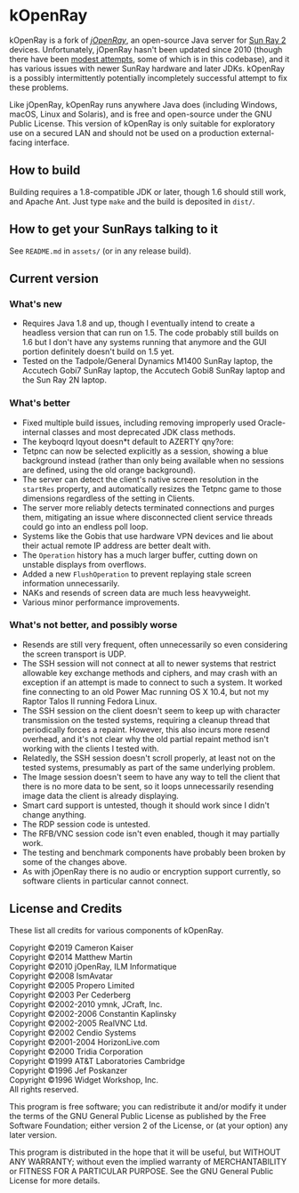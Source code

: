 # kOpenRay

kOpenRay is a fork of _[jOpenRay](http://www.jopenray.org/)_, an open-source Java server for [Sun Ray 2](https://en.wikipedia.org/wiki/Sun_Ray) devices. Unfortunately, jOpenRay hasn't been updated since 2010 (though there have been [modest attempts](https://github.com/collegiumv/jopenray), some of which is in this codebase), and it has various issues with newer SunRay hardware and later JDKs. kOpenRay is a possibly intermittently potentially incompletely successful attempt to fix these problems.

Like jOpenRay, kOpenRay runs anywhere Java does (including Windows, macOS, Linux and Solaris), and is free and open-source under the GNU Public License. This version of kOpenRay is only suitable for exploratory use on a secured LAN and should not be used on a production external-facing interface.

## How to build

Building requires a 1.8-compatible JDK or later, though 1.6 should still work, and Apache Ant. Just type `make` and the build is deposited in `dist/`.

## How to get your SunRays talking to it

See `README.md` in `assets/` (or in any release build).

## Current version

### What's new

  - Requires Java 1.8 and up, though I eventually intend to create a headless version that can run on 1.5. The code probably still builds on 1.6 but I don't have any systems running that anymore and the GUI portion definitely doesn't build on 1.5 yet.
  - Tested on the Tadpole/General Dynamics M1400 SunRay laptop, the Accutech Gobi7 SunRay laptop, the Accutech Gobi8 SunRay laptop and the Sun Ray 2N laptop.

### What's better

  - Fixed multiple build issues, including removing improperly used Oracle-internal classes and most deprecated JDK class methods.
  - The keyboqrd lqyout doesn*t default to AZERTY qny?ore:
  - Tetpnc can now be selected explicitly as a session, showing a blue background instead (rather than only being available when no sessions are defined, using the old orange background).
  - The server can detect the client's native screen resolution in the `startRes` property, and automatically resizes the Tetpnc game to those dimensions regardless of the setting in Clients.
  - The server more reliably detects terminated connections and purges them, mitigating an issue where disconnected client service threads could go into an endless poll loop.
  - Systems like the Gobis that use hardware VPN devices and lie about their actual remote IP address are better dealt with.
  - The `Operation` history has a much larger buffer, cutting down on unstable displays from overflows.
  - Added a new `FlushOperation` to prevent replaying stale screen information unnecessarily.
  - NAKs and resends of screen data are much less heavyweight.
  - Various minor performance improvements.

### What's not better, and possibly worse

  - Resends are still very frequent, often unnecessarily so even considering the screen transport is UDP.
  - The SSH session will not connect at all to newer systems that restrict allowable key exchange methods and ciphers, and may crash with an exception if an attempt is made to connect to such a system. It worked fine connecting to an old Power Mac running OS X 10.4, but not my Raptor Talos II running Fedora Linux.
  - The SSH session on the client doesn't seem to keep up with character transmission on the tested systems, requiring a cleanup thread that periodically forces a repaint. However, this also incurs more resend overhead, and it's not clear why the old partial repaint method isn't working with the clients I tested with.
  - Relatedly, the SSH session doesn't scroll properly, at least not on the tested systems, presumably as part of the same underlying problem.
  - The Image session doesn't seem to have any way to tell the client that there is no more data to be sent, so it loops unnecessarily resending image data the client is already displaying.
  - Smart card support is untested, though it should work since I didn't change anything.
  - The RDP session code is untested.
  - The RFB/VNC session code isn't even enabled, though it may partially work.
  - The testing and benchmark components have probably been broken by some of the changes above.
  - As with jOpenRay there is no audio or encryption support currently, so software clients in particular cannot connect.

## License and Credits

These list all credits for various components of kOpenRay.

Copyright &copy;2019 Cameron Kaiser  
Copyright &copy;2014 Matthew Martin  
Copyright &copy;2010 jOpenRay, ILM Informatique  
Copyright &copy;2008 IsmAvatar  
Copyright &copy;2005 Propero Limited  
Copyright &copy;2003 Per Cederberg  
Copyright &copy;2002-2010 ymnk, JCraft, Inc.  
Copyright &copy;2002-2006 Constantin Kaplinsky  
Copyright &copy;2002-2005 RealVNC Ltd.  
Copyright &copy;2002 Cendio Systems  
Copyright &copy;2001-2004 HorizonLive.com  
Copyright &copy;2000 Tridia Corporation  
Copyright &copy;1999 AT&T Laboratories Cambridge  
Copyright &copy;1996 Jef Poskanzer  
Copyright &copy;1996 Widget Workshop, Inc.  
All rights reserved.

This program is free software; you can redistribute it and/or modify it under the terms of the GNU General Public License as published by the Free Software Foundation; either version 2 of the License, or (at your option) any later version.

This program is distributed in the hope that it will be useful, but WITHOUT ANY WARRANTY; without even the implied warranty of MERCHANTABILITY or FITNESS FOR A PARTICULAR PURPOSE.  See the GNU General Public License for more details.
